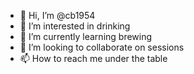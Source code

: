 - 👋 Hi, I’m @cb1954
- 👀 I’m interested in drinking
- 🌱 I’m currently learning brewing
- 💞️ I’m looking to collaborate on sessions
- 📫 How to reach me under the table

<!---
cb1954/cb1954 is a ✨ special ✨ repository because its `README.md` (this file) appears on your GitHub profile.
You can click the Preview link to take a look at your changes.
--->
